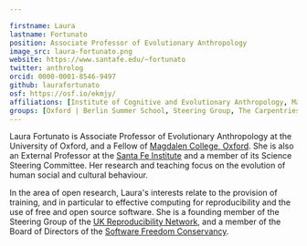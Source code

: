 ```yaml
---

firstname: Laura
lastname: Fortunato
position: Associate Professor of Evolutionary Anthropology
image_src: laura-fortunato.png
website: https://www.santafe.edu/~fortunato
twitter: anthrolog
orcid: 0000-0001-8546-9497
github: laurafortunato
osf: https://osf.io/ekmjy/
affiliations: [Institute of Cognitive and Evolutionary Anthropology, Magdalen College, School of Anthropology & Museum Ethnography, Social Sciences Division]
groups: [Oxford | Berlin Summer School, Steering Group, The Carpentries, Oxford Free Open Source Software]
---
```


Laura Fortunato is Associate Professor of Evolutionary Anthropology at
the University of Oxford, and a Fellow of [Magdalen College,
Oxford](https://www.magd.ox.ac.uk/). She is also an External Professor
at the [Santa Fe Institute](http://www.santafe.edu/) and a member of
its Science Steering Committee. Her research and teaching focus on the
evolution of human social and cultural behaviour.

In the area of open research, Laura's interests relate to the
provision of training, and in particular to effective computing for
reproducibility and the use of free and open source software. She is a
founding member of the Steering Group of the [UK Reproducibility
Network](http://www.ukrn.org/), and a member of the Board of Directors
of the [Software Freedom Conservancy](https://sfconservancy.org/).
